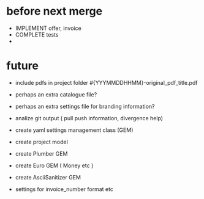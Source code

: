# before next merge
* IMPLEMENT offer, invoice
* COMPLETE tests
*


# future

* include pdfs in project folder #{YYYMMDDHHMM}-original_pdf_title.pdf
* perhaps an extra catalogue file?
* perhaps an extra settings file for branding information?
* analize git output ( pull push information, divergence help)

* create yaml settings management class (GEM)
* create project model
* create Plumber GEM
* create Euro GEM ( Money etc )
* create AsciiSanitizer GEM
* settings for invoice_number format etc
